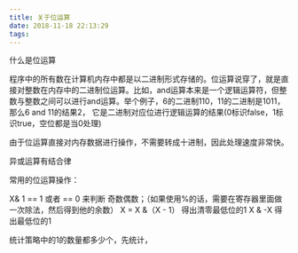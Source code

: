 ```yaml
---
title: 关于位运算
date: 2018-11-18 22:13:29
tags:
---
```



什么是位运算

程序中的所有数在计算机内存中都是以二进制形式存储的。位运算说穿了，就是直接对整数在内存中的二进制位运算。比如，and运算本来是一个逻辑运算符，但整数与整数之间可以进行and运算。举个例子，6的二进制110，11的二进制是1011，那么6 and 11的结果2， 它是二进制对应位进行逻辑运算的结果(0标识false，1标识true，空位都是当0处理)

由于位运算直接对内存数据进行操作，不需要转成十进制，因此处理速度非常快。

异或运算有结合律

常用的位运算操作：

X& 1 == 1 或者  == 0 来判断 奇数偶数；（如果使用%的话，需要在寄存器里面做一次除法，然后得到他的余数）
X = X &（X - 1） 得出清零最低位的1
X & -X 得出最低位的1

统计策略中的1的数量都多少个，先统计，